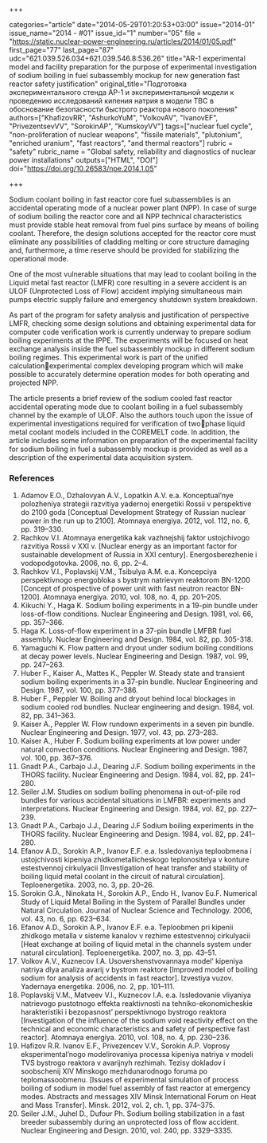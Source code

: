 +++

categories="article"
date="2014-05-29T01:20:53+03:00"
issue="2014-01"
issue_name="2014 - #01"
issue_id="1"
number="05"
file = "https://static.nuclear-power-engineering.ru/articles/2014/01/05.pdf"
first_page="77"
last_page="87"
udc="621.039.526.034+621.039.546.8:536.26"
title="AR-1 experimental model and facility preparation for the purpose of experimental investigation of sodium boiling in fuel subassembly mockup for new generation fast reactor safety justification"
original_title="Подготовка экспериментального стенда АР-1 и экспериментальной модели к проведению исследований кипения натрия в модели ТВС в обоснование безопасности быстрого реактора нового поколения"
authors=["KhafizovRR", "AshurkoYuM", "VolkovAV", "IvanovEF", "PrivezentsevVV", "SorokinAP", "KumskoyVV"]
tags=["nuclear fuel cycle", "non-proliferation of nuclear weapons", "fissile materials", "plutonium", "enriched uranium", "fast reactors", "and thermal reactors"]
rubric = "safety"
rubric_name = "Global safety, reliability and diagnostics of nuclear power installations"
outputs=["HTML", "DOI"]
doi="https://doi.org/10.26583/npe.2014.1.05"

+++

Sodium coolant boiling in fast reactor core fuel subassemblies is an accidental operating mode of a nuclear power plant (NPP). In case of surge of sodium boiling the reactor core and all NPP technical characteristics must provide stable heat removal from fuel pins surface by means of boiling coolant. Therefore, the design solutions accepted for the reactor core must eliminate any possibilities of cladding melting or core structure damaging and, furthermore, a time reserve should be provided for stabilizing the operational mode.

One of the most vulnerable situations that may lead to coolant boiling in the Liquid metal fast reactor (LMFR) core resulting in a severe accident is an ULOF (Unprotected Loss of Flow) accident implying simultaneous main pumps electric supply failure and emergency shutdown system breakdown.

As part of the program for safety analysis and justification of perspective LMFR, checking some design solutions and obtaining experimental data for computer code verification work is currently underway to prepare sodium boiling experiments at the IPPE. The experiments will be focused on heat exchange analysis inside the fuel subassembly mockup in different sodium boiling regimes. This experimental work is part of the unified calculationexperimental complex developing program which will make possible to accurately determine operation modes for both operating and projected NPP.

The article presents a brief review of the sodium cooled fast reactor accidental operating mode due to coolant boiling in a fuel subassembly channel by the example of ULOF. Also the authors touch upon the issue of experimental investigations required for verification of twophase liquid metal coolant models included in the COREMELT code. In addition, the article includes some information on preparation of the experimental facility for sodium boiling in fuel a subassembly mockup is provided as well as a description of the experimental data acquisition system.

### References

1. Adamov E.O., Dzhalovyan A.V., Lopatkin A.V. e.a. Konceptual’nye polozheniya strategii razvitiya yadernoj energetiki Rossii v perspektive do 2100 goda [Conceptual Development Strategy of Russian nuclear power in the run up to 2100]. Atomnaya energiya. 2012, vol. 112, no. 6, pp. 319–330.
2. Rachkov V.I. Atomnaya energetika kak vazhnejshij faktor ustojchivogo razvitiya Rossii v XXI v. [Nuclear energy as an important factor for sustainable development of Russia in XXI century]. Energosberezhenie i vodopodgotovka. 2006, no. 6, pp. 2–4.
3. Rachkov V.I., Poplavskij V.M., Tsibulya A.M. e.a. Koncepciya perspektivnogo energobloka s bystrym natrievym reaktorom BN-1200 [Concept of prospective of power unit with fast neutron reactor BN-1200]. Atomnaya energiya. 2010, vol. 108, no. 4, pp. 201–205.
4. Kikuchi Y., Haga K. Sodium boiling experiments in a 19-pin bundle under loss-of-flow conditions. Nuclear Engineering and Design. 1981, vol. 66, pp. 357–366.
5. Haga K. Loss-of-flow experiment in a 37-pin bundle LMFBR fuel assembly. Nuclear Engineering and Design. 1984, vol. 82, pp. 305-318.
6. Yamaguchi K. Flow pattern and dryout under sodium boiling conditions at decay power levels. Nuclear Engineering and Design. 1987, vol. 99, pp. 247–263.
7. Huber F., Kaiser A., Mattes K., Peppler W. Steady state and transient sodium boiling experiments in a 37-pin bundle. Nuclear Engineering and Design. 1987, vol. 100, pp. 377–386.
8. Huber F., Peppler W. Boiling and dryout behind local blockages in sodium cooled rod bundles. Nuclear engineering and design. 1984, vol. 82, pp. 341–363.
9. Kaiser A., Peppler W. Flow rundown experiments in a seven pin bundle. Nuclear Engineering and Design. 1977, vol. 43, pp. 273–283.
10. Kaiser A., Huber F. Sodium boiling experiments at low power under natural convection conditions. Nuclear Engineering and Design. 1987, vol. 100, pp. 367–376.
11. Gnadt P.A., Carbajo J.J., Dearing J.F. Sodium boiling experiments in the THORS facility. Nuclear Engineering and Design. 1984, vol. 82, pp. 241–280.
12. Seiler J.M. Studies on sodium boiling phenomena in out-of-pile rod bundles for various accidental situations in LMFBR: experiments and interpretations. Nuclear Engineering and Design. 1984, vol. 82, pp. 227–239.
13. Gnadt P.A., Carbajo J.J., Dearing J.F Sodium boiling experiments in the THORS facility. Nuclear Engineering and Design. 1984, vol. 82, pp. 241–280.
14. Efanov A.D., Sorokin A.P., Ivanov E.F. e.a. Issledovaniya teploobmena i ustojchivosti kipeniya zhidkometallicheskogo teplonositelya v konture estestvennoj cirkulyacii [Investigation of heat transfer and stability of boiling liquid metal coolant in the circuit of natural circulation]. Teploenergetika. 2003, no. 3, pp. 20–26.
15. Sorokin G.A., Ninokata H., Sorokin A.P., Endo H., Ivanov Eu.F. Numerical Study of Liquid Metal Boiling in the System of Parallel Bundles under Natural Circulation. Journal of Nuclear Science and Technology. 2006, vol. 43, no. 6, pp. 623–634.
16. Efanov A.D., Sorokin A.P., Ivanov E.F. e.a. Teploobmen pri kipenii zhidkogo metalla v sisteme kanalov v rezhime estestvennoj cirkulyacii [Heat exchange at boiling of liquid metal in the channels system under natural circulation]. Teploenergetika. 2007, no. 3, pp. 43–51.
17. Volkov A.V., Kuznecov I.A. Usovershenstvovannaya model’ kipeniya natriya dlya analiza avarij v bystrom reaktore [Improved model of boiling sodium for analysis of accidents in fast reactor]. Izvestiya vuzov. Yadernaya energetika. 2006, no. 2, pp. 101–111.
18. Poplavskij V.M., Matveev V.I., Kuznecov I.A. e.a. Issledovanie vliyaniya natrievogo pustotnogo effekta reaktivnosti na tehniko-ekonomicheskie harakteristiki i bezopasnost’ perspektivnogo bystrogo reaktora [Investigation of the influence of the sodium void reactivity effect on the technical and economic characteristics and safety of perspective fast reactor]. Atomnaya energiya. 2010, vol. 108, no. 4, pp. 230–236.
19. Hafizov R.R. Ivanov E.F., Privezencev V.V., Sorokin A.P. Voprosy eksperimental’nogo modelirovaniya processa kipeniya natriya v modeli TVS bystrogo reaktora v avarijnyh rezhimah. Tezisy dokladov i soobschenij XIV Minskogo mezhdunarodnogo foruma po teplomassoobmenu. [Issues of experimental simulation of process boiling of sodium in model fuel assembly of fast reactor at emergency modes. Abstracts and messages XIV Minsk International Forum on Heat and Mass Transfer]. Minsk. 2012, vol. 2, ch. 1, pp. 374–375.
20. Seiler J.M., Juhel D., Dufour Ph. Sodium boiling stabilization in a fast breeder subassembly during an unprotected loss of flow accident. Nuclear Engineering and Design. 2010, vol. 240, pp. 3329–3335.